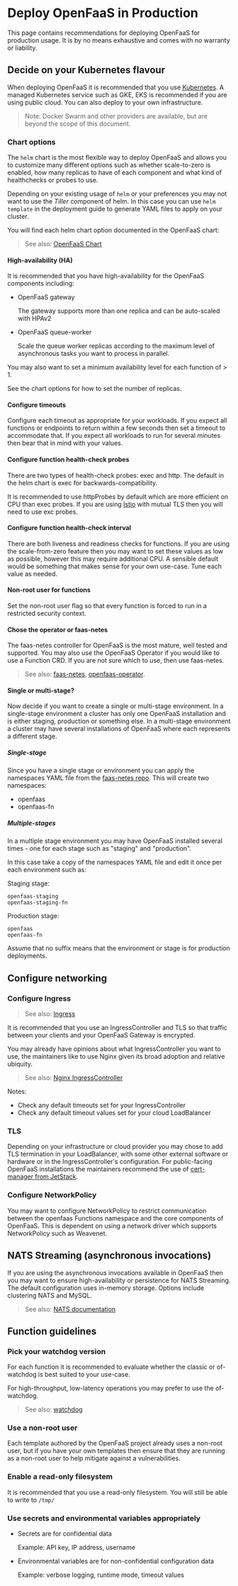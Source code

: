 # Deploy OpenFaaS in Production

This page contains recommendations for deploying OpenFaaS for production usage. It is by no means exhaustive and comes with no warranty or liability.

## Decide on your Kubernetes flavour

When deploying OpenFaaS it is recommended that you use [Kubernetes](https://kubernetes.io/). A managed Kubernetes service such as GKE, EKS is recommended if you are using public cloud. You can also deploy to your own infrastructure.

> Note: Docker Swarm and other providers are available, but are beyond the scope of this document.

### Chart options

The `helm` chart is the most flexible way to deploy OpenFaaS and allows you to customize many different options such as whether scale-to-zero is enabled, how many replicas to have of each component and what kind of healthchecks or probes to use.

Depending on your existing usage of `helm` or your preferences you may not want to use the *Tiller* component of helm. In this case you can use `helm template` in the deployment guide to generate YAML files to apply on your cluster.

You will find each helm chart option documented in the OpenFaaS chart:

> See also: [OpenFaaS Chart](https://github.com/openfaas/faas-netes/tree/master/chart/openfaas#configuration)

#### High-availability (HA)

It is recommended that you have high-availability for the OpenFaaS components including:

* OpenFaaS gateway

    The gateway supports more than one replica and can be auto-scaled with HPAv2

* OpenFaaS queue-worker

    Scale the queue worker replicas according to the maximum level of asynchronous tasks you want to process in parallel. 

You may also want to set a minimum availability level for each function of > 1.

See the chart options for how to set the number of replicas.

#### Configure timeouts

Configure each timeout as appropriate for your workloads. If you expect all functions or endpoints to return within a few seconds then set a timeout to accommodate that. If you expect all workloads to run for several minutes then bear that in mind with your values. 

#### Configure function health-check probes

There are two types of health-check probes: exec and http. The default in the helm chart is exec for backwards-compatibility.

It is recommended to use httpProbes by default which are more efficient on CPU than exec probes. If you are using [Istio](https://istio.io) with mutual TLS then you will need to use exc probes.

#### Configure function health-check interval

There are both liveness and readiness checks for functions. If you are using the scale-from-zero feature then you may want to set these values as low as possible, however this may require additional CPU. A sensible default would be something that makes sense for your own use-case. Tune each value as needed.

#### Non-root user for functions

Set the non-root user flag so that every function is forced to run in a restricted security context.

#### Chose the operator or faas-netes

The faas-netes controller for OpenFaaS is the most mature, well tested and supported. You may also use the OpenFaaS Operator if you would like to use a Function CRD. If you are not sure which to use, then use faas-netes.

> See also: [faas-netes](https://github.com/openfaas/faas-netes), [openfaas-operator](https://github.com/openfaas-incubator/openfaas-operator).

#### Single or multi-stage?

Now decide if you want to create a single or multi-stage environment. In a single-stage environment a cluster has only one OpenFaaS installation and is either staging, production or something else. In a multi-stage environment a cluster may have several installations of OpenFaaS where each represents a different stage. 

##### Single-stage

Since you have a single stage or environment you can apply the namespaces YAML file from the [faas-netes repo](https://github.com/openfaas/faas-netes). This will create two namespaces:

* openfaas
* openfaas-fn

##### Multiple-stages

In a multiple stage environment you may have OpenFaaS installed several times - one for each stage such as "staging" and "production". 

In this case take a copy of the namespaces YAML file and edit it once per each environment such as:

Staging stage:

```
openfaas-staging
openfaas-staging-fn
```

Production stage:

```
openfaas
openfaas-fn
```

Assume that no suffix means that the environment or stage is for production deployments.

## Configure networking

### Configure Ingress

> See also: [Ingress](https://kubernetes.io/docs/concepts/services-networking/ingress/)

It is recommended that you use an IngressController and TLS so that traffic between your clients and your OpenFaaS Gateway is encrypted.

You may already have opinions about what IngressController you want to use, the maintainers like to use Nginx given its broad adoption and relative ubiquity.

> See also: [Nginx IngressController](https://github.com/kubernetes/ingress-nginx) 

Notes:

* Check any default timeouts set for your IngressController
* Check any default timeout values set for your cloud LoadBalancer

### TLS

Depending on your infrastructure or cloud provider you may chose to add TLS termination in your LoadBalancer, with some other external software or hardware or in the IngressController's configuration. For public-facing OpenFaaS installations the maintainers recommend the use of [cert-manager from JetStack](https://github.com/jetstack/cert-manager).

### Configure NetworkPolicy

You may want to configure NetworkPolicy to restrict communication between the openfaas Functions namespace and the core components of OpenFaaS. This is dependent on using a network driver which supports NetworkPolicy such as Weavenet.

## NATS Streaming (asynchronous invocations)

If you are using the asynchronous invocations available in OpenFaaS then you may want to ensure high-availability or persistence for NATS Streaming. The default configuration uses in-memory storage. Options include clustering NATS and MySQL.

> See also: [NATS documentation](https://nats.io/documentation/)

## Function guidelines

### Pick your watchdog version

For each function it is recommended to evaluate whether the classic or of-watchdog is best suited to your use-case.

For high-throughput, low-latency operations you may prefer to use the of-watchdog.

> See also: [watchdog](https://docs.openfaas.com/architecture/watchdog/)

### Use a non-root user

Each template authored by the OpenFaaS project already uses a non-root user, but if you have your own templates then ensure that they are running as a non-root user to help mitigate against a vulnerabilities. 

### Enable a read-only filesystem

It is recommended that you use a read-only filesystem. You will still be able to write to `/tmp/`

### Use secrets and environmental variables appropriately

* Secrets are for confidential data

    Example: API key, IP address, username

* Environmental variables are for non-confidential configuration data

    Example: verbose logging, runtime mode, timeout values

